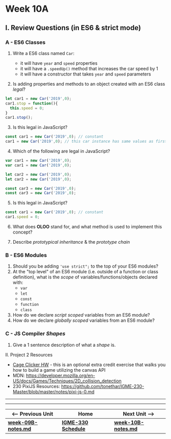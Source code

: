 # Week 10A

## I. Review Questions (in ES6 & strict mode)

### A - ES6 Classes
1. Write a ES6 class named `Car`:
    - it will have `year` and `speed` properties
    - it will have a `.speedUp()` method that increases the car speed by 1
    - it will have a constructor that takes `year` and `speed` parameters
  
2. Is adding properties and methods to an object created with an ES6 class *legal*?

```js
let car1 = new Car('2019',0);
car1.stop = function(){
  this.speed = 0;
}
car1.stop();
```

3. Is this legal in JavaScript?

```js
const car1 = new Car('2019',0); // constant 
car1 = new Car('2019',0); // this car instance has same values as first car
```

4. Which of the following are legal in JavaScript?

```js
var car1 = new Car('2019',0);
var car1 = new Car('2019',0);

let car2 = new Car('2019',0);
let car2 = new Car('2019',0);

const car3 = new Car('2019',0);
const car3 = new Car('2019',0);
```

5. Is this legal in JavaScript?

```js
const car1 = new Car('2019',0); // constant 
car1.speed = 0;
```
6. What does **OLOO** stand for, and what method is used to implement this concept?

7. Describe *prototypical inheritance* & the *prototype chain*


### B - ES6 Modules

1. Should you be adding `'use strict";` to the top of your ES6 modules?
2. At the "top level" of an ES6 module (i.e. outside of a function or class definition), what is the *scope* of variables/functions/objects declared with:
    - `var`
    - `let`
    - `const`
    - `function`
    - `class`
3. How do we declare *script scoped* variables from an ES6 module?
4. How do we declare *globally scoped* variables from an ES6 module?

### C - JS Compiler *Shapes*

1. Give a 1 sentence description of what a *shape* is.

II. Project 2 Resources

-  [Cage Clicker HW](https://github.com/tonethar/IGME-330-Master/blob/master/notes/HW-cage-clicker-1.md) - this is an optional extra credit exercise that walks you how to build a game utilizing the canvas API
- MDN: https://developer.mozilla.org/en-US/docs/Games/Techniques/2D_collision_detection
- 230 PixiJS Resources: https://github.com/tonethar/IGME-230-Master/blob/master/notes/pixi-js-0.md


<hr><hr>

| <-- Previous Unit | Home | Next Unit -->
| --- | --- | --- 
| [**week-09B-notes.md**](week-09B-notes.md)     |  [**IGME-330 Schedule**](../schedule.md) | [**week-10B-notes.md**](week-10B-notes.md)
